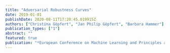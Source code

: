 ```yaml
---
title: "Adversarial Robustness Curves"
date: 2019-01-01
publishDate: 2020-08-11T17:20:45.019915Z
authors: ["Christina Göpfert", "Jan Philip Göpfert", "Barbara Hammer"]
publication_types: ["1"]
abstract: ""
featured: true
publication: "*European Conference on Machine Learning and Principles and Practice of Knowledge Discovery in Databases*"
---
```


